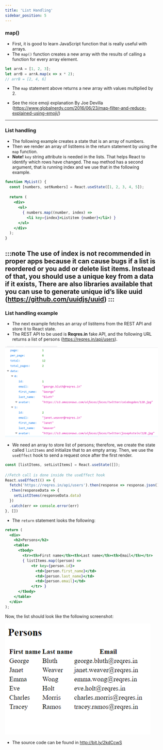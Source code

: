 ```yaml
---
title: 'List Handling'
sidebar_position: 5
---
```

### map()
- First, it is good to learn JavaScript function that is really useful with arrays. 
- The `map()` function creates a new array with the results of calling a function for every array element.
```js
let arrA = [1, 2, 3];
let arrB = arrA.map(x => x * 2);
// arrB = [2, 4, 6]
```
- The `map` statement above returns a new array with values multiplied by 2.

- See the nice emoji explanation By Joe Devilla
(https://www.globalnerdy.com/2016/06/23/map-filter-and-reduce-explained-using-emoji/) 

---
### List handling
- The following example creates a state that is an array of numbers.
- Then we render an array of listitems in the return statement by using the `map` function.
- **Note!** `key` string attribute is needed in the lists. That helps React to identify which rows have changed. The `map` method has a second argument, that is running index and we use that in the following example.   
```jsx live
function MyList() {
  const [numbers, setNumbers] = React.useState([1, 2, 3, 4, 5]);

  return (
    <div>
      <ul>
        { numbers.map((number, index) =>
          <li key={index}>Listitem {number}</li>) }
      </ul>
    </div>
  );
}

```
:::note
The use of index is not recommended in proper apps because it can cause bugs if a list is reordered or you add or delete list items. Instead of that, you should use a unique key from a data if it exists, There are also libraries available that you can use to generate unique id’s like uuid (https://github.com/uuidjs/uuid)
:::
---
### List handling example
- The next example fetches an array of listitems from the REST API and store it to React state.
- The REST API to be used is **Reqres.in** fake API, and the following URL returns a list of persons (https://reqres.in/api/users).

![Persons example](./img/persons.png)
- We need an array to store list of persons; therefore, we create the state called `listItems` and initialize that to an empty array. Then, we use the `useEffect` hook to send a request once after the first render.
```js
const [listItems, setListItems] = React.useState([]);

//Fetch call is done inside the useEffect hook
React.useEffect(() => {
  fetch('https://reqres.in/api/users').then(response => response.json()) 
  .then(responseData => { 
    setListItems(responseData.data)
  }) 
  .catch(err => console.error(err)
}, [])
```
- The `return` statement looks the following:
```jsx
return (
  <div>
    <h2>Persons</h2>
    <table>
      <tbody>
        <tr><th>First name</th><th>Last name</th><th>Email</th></tr>
        { listItems.map((person) => 
            <tr key={person.id}>
              <td>{person.first_name}</td>
              <td>{person.last_name}</td>
              <td>{person.email}</td>
            </tr> }
      </tbody>
    </table>
  </div>
);
```
Now, the list should look like the following screenshot:

![](./img/persons2.png)

- The source code can be found in http://bit.ly/2kdCcwS


